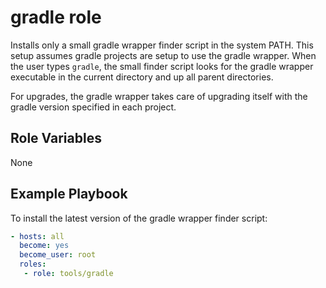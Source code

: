 # gradle role

Installs only a small gradle wrapper finder script in the system PATH.
This setup assumes gradle projects are setup to use the gradle wrapper.
When the user types `gradle`, the small finder script looks for the gradle
wrapper executable in the current directory and up all parent directories.

For upgrades, the gradle wrapper takes care of upgrading itself with the
gradle version specified in each project.


## Role Variables

None

## Example Playbook

To install the latest version of the gradle wrapper finder script:

```yaml
- hosts: all
  become: yes
  become_user: root
  roles:
   - role: tools/gradle
```
